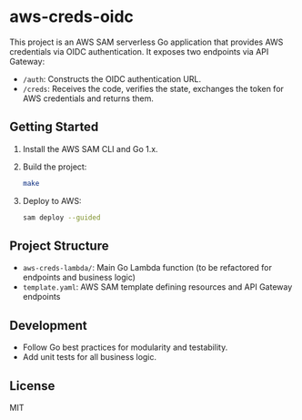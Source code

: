 # aws-creds-oidc

This project is an AWS SAM serverless Go application that provides AWS credentials via OIDC authentication. It exposes two endpoints via API Gateway:

- `/auth`: Constructs the OIDC authentication URL.
- `/creds`: Receives the code, verifies the state, exchanges the token for AWS credentials and returns them.

## Getting Started

1. Install the AWS SAM CLI and Go 1.x.
2. Build the project:

   ```zsh
   make
   ```

3. Deploy to AWS:

   ```zsh
   sam deploy --guided
   ```

## Project Structure
- `aws-creds-lambda/`: Main Go Lambda function (to be refactored for endpoints and business logic)
- `template.yaml`: AWS SAM template defining resources and API Gateway endpoints

## Development
- Follow Go best practices for modularity and testability.
- Add unit tests for all business logic.

## License
MIT
